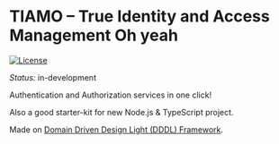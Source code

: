 # TIAMO – True Identity and Access Management Oh yeah
[![License](https://img.shields.io/github/license/mashape/apistatus.svg?style=flat-square)](https://github.com/Dionid/tiamo/blob/master/LICENSE.md)

*Status:* in-development

Authentication and Authorization services in one click!

Also a good starter-kit for new Node.js & TypeScript project.

Made on [Domain Driven Design Light (DDDL) Framework](https://github.com/Dionid/dddl).



